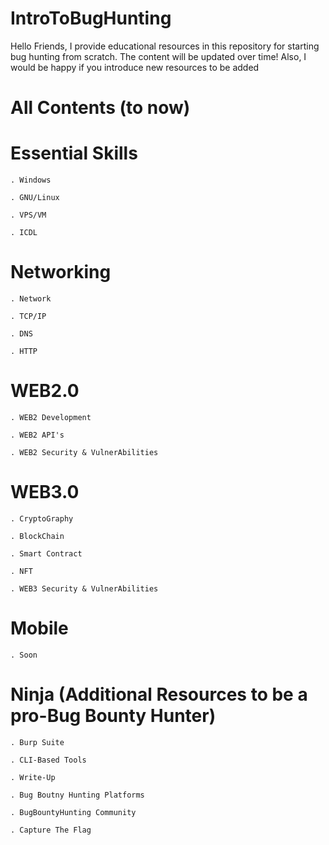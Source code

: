 # IntroToBugHunting
Hello Friends, I provide educational resources in this repository for starting bug hunting from scratch. The content will be updated over time! Also, I would be happy if you introduce new resources to be added 
# All Contents (to now)
  # Essential Skills
    . Windows
    
    . GNU/Linux
    
    . VPS/VM
    
    . ICDL
  # Networking
    . Network
    
    . TCP/IP
    
    . DNS
    
    . HTTP
  # WEB2.0
    . WEB2 Development
    
    . WEB2 API's

    . WEB2 Security & VulnerAbilities
  # WEB3.0
    . CryptoGraphy

    . BlockChain

    . Smart Contract

    . NFT

    . WEB3 Security & VulnerAbilities
  # Mobile
    . Soon
  # Ninja (Additional Resources to be a pro-Bug Bounty Hunter)
    . Burp Suite
    
    . CLI-Based Tools
    
    . Write-Up
    
    . Bug Boutny Hunting Platforms
    
    . BugBountyHunting Community
    
    . Capture The Flag
